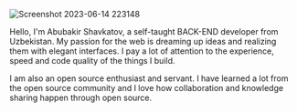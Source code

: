![Screenshot 2023-06-14 223148](https://github.com/warniGO/warniGO/assets/119101655/d72513d4-f981-49f9-bd43-d00952a14094)

Hello, I'm Abubakir Shavkatov, a self-taught BACK-END developer from Uzbekistan. My passion for the web is dreaming up ideas and realizing them with elegant interfaces. I pay a lot of attention to the experience, speed and code quality of the things I build.

I am also an open source enthusiast and servant. I have learned a lot from the open source community and I love how collaboration and knowledge sharing happen through open source.

